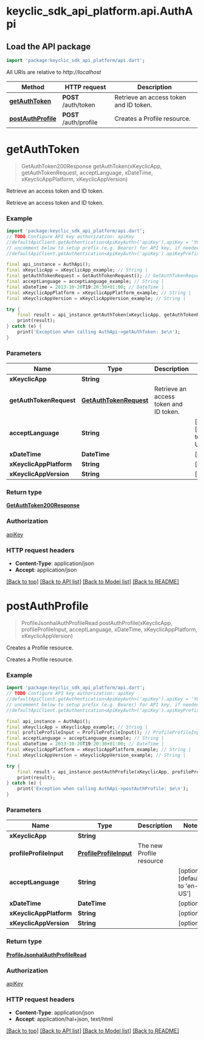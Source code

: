 # keyclic_sdk_api_platform.api.AuthApi

## Load the API package
```dart
import 'package:keyclic_sdk_api_platform/api.dart';
```

All URIs are relative to *http://localhost*

Method | HTTP request | Description
------------- | ------------- | -------------
[**getAuthToken**](AuthApi.md#getauthtoken) | **POST** /auth/token | Retrieve an access token and ID token.
[**postAuthProfile**](AuthApi.md#postauthprofile) | **POST** /auth/profile | Creates a Profile resource.


# **getAuthToken**
> GetAuthToken200Response getAuthToken(xKeyclicApp, getAuthTokenRequest, acceptLanguage, xDateTime, xKeyclicAppPlatform, xKeyclicAppVersion)

Retrieve an access token and ID token.

Retrieve an access token and ID token.

### Example
```dart
import 'package:keyclic_sdk_api_platform/api.dart';
// TODO Configure API key authorization: apiKey
//defaultApiClient.getAuthentication<ApiKeyAuth>('apiKey').apiKey = 'YOUR_API_KEY';
// uncomment below to setup prefix (e.g. Bearer) for API key, if needed
//defaultApiClient.getAuthentication<ApiKeyAuth>('apiKey').apiKeyPrefix = 'Bearer';

final api_instance = AuthApi();
final xKeyclicApp = xKeyclicApp_example; // String | 
final getAuthTokenRequest = GetAuthTokenRequest(); // GetAuthTokenRequest | Retrieve an access token and ID token.
final acceptLanguage = acceptLanguage_example; // String | 
final xDateTime = 2013-10-20T19:20:30+01:00; // DateTime | 
final xKeyclicAppPlatform = xKeyclicAppPlatform_example; // String | 
final xKeyclicAppVersion = xKeyclicAppVersion_example; // String | 

try {
    final result = api_instance.getAuthToken(xKeyclicApp, getAuthTokenRequest, acceptLanguage, xDateTime, xKeyclicAppPlatform, xKeyclicAppVersion);
    print(result);
} catch (e) {
    print('Exception when calling AuthApi->getAuthToken: $e\n');
}
```

### Parameters

Name | Type | Description  | Notes
------------- | ------------- | ------------- | -------------
 **xKeyclicApp** | **String**|  | 
 **getAuthTokenRequest** | [**GetAuthTokenRequest**](GetAuthTokenRequest.md)| Retrieve an access token and ID token. | 
 **acceptLanguage** | **String**|  | [optional] [default to 'en-US']
 **xDateTime** | **DateTime**|  | [optional] 
 **xKeyclicAppPlatform** | **String**|  | [optional] 
 **xKeyclicAppVersion** | **String**|  | [optional] 

### Return type

[**GetAuthToken200Response**](GetAuthToken200Response.md)

### Authorization

[apiKey](../README.md#apiKey)

### HTTP request headers

 - **Content-Type**: application/json
 - **Accept**: application/json

[[Back to top]](#) [[Back to API list]](../README.md#documentation-for-api-endpoints) [[Back to Model list]](../README.md#documentation-for-models) [[Back to README]](../README.md)

# **postAuthProfile**
> ProfileJsonhalAuthProfileRead postAuthProfile(xKeyclicApp, profileProfileInput, acceptLanguage, xDateTime, xKeyclicAppPlatform, xKeyclicAppVersion)

Creates a Profile resource.

Creates a Profile resource.

### Example
```dart
import 'package:keyclic_sdk_api_platform/api.dart';
// TODO Configure API key authorization: apiKey
//defaultApiClient.getAuthentication<ApiKeyAuth>('apiKey').apiKey = 'YOUR_API_KEY';
// uncomment below to setup prefix (e.g. Bearer) for API key, if needed
//defaultApiClient.getAuthentication<ApiKeyAuth>('apiKey').apiKeyPrefix = 'Bearer';

final api_instance = AuthApi();
final xKeyclicApp = xKeyclicApp_example; // String | 
final profileProfileInput = ProfileProfileInput(); // ProfileProfileInput | The new Profile resource
final acceptLanguage = acceptLanguage_example; // String | 
final xDateTime = 2013-10-20T19:20:30+01:00; // DateTime | 
final xKeyclicAppPlatform = xKeyclicAppPlatform_example; // String | 
final xKeyclicAppVersion = xKeyclicAppVersion_example; // String | 

try {
    final result = api_instance.postAuthProfile(xKeyclicApp, profileProfileInput, acceptLanguage, xDateTime, xKeyclicAppPlatform, xKeyclicAppVersion);
    print(result);
} catch (e) {
    print('Exception when calling AuthApi->postAuthProfile: $e\n');
}
```

### Parameters

Name | Type | Description  | Notes
------------- | ------------- | ------------- | -------------
 **xKeyclicApp** | **String**|  | 
 **profileProfileInput** | [**ProfileProfileInput**](ProfileProfileInput.md)| The new Profile resource | 
 **acceptLanguage** | **String**|  | [optional] [default to 'en-US']
 **xDateTime** | **DateTime**|  | [optional] 
 **xKeyclicAppPlatform** | **String**|  | [optional] 
 **xKeyclicAppVersion** | **String**|  | [optional] 

### Return type

[**ProfileJsonhalAuthProfileRead**](ProfileJsonhalAuthProfileRead.md)

### Authorization

[apiKey](../README.md#apiKey)

### HTTP request headers

 - **Content-Type**: application/json
 - **Accept**: application/hal+json, text/html

[[Back to top]](#) [[Back to API list]](../README.md#documentation-for-api-endpoints) [[Back to Model list]](../README.md#documentation-for-models) [[Back to README]](../README.md)

